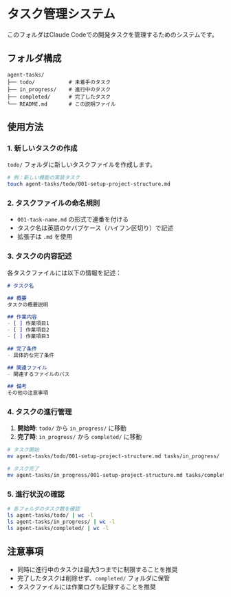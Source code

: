 # タスク管理システム

このフォルダはClaude Codeでの開発タスクを管理するためのシステムです。

## フォルダ構成

```
agent-tasks/
├── todo/           # 未着手のタスク
├── in_progress/    # 進行中のタスク
├── completed/      # 完了したタスク
└── README.md       # この説明ファイル
```

## 使用方法

### 1. 新しいタスクの作成
`todo/` フォルダに新しいタスクファイルを作成します。

```bash
# 例：新しい機能の実装タスク
touch agent-tasks/todo/001-setup-project-structure.md
```

### 2. タスクファイルの命名規則
- `001-task-name.md` の形式で連番を付ける
- タスク名は英語のケバブケース（ハイフン区切り）で記述
- 拡張子は `.md` を使用

### 3. タスクの内容記述
各タスクファイルには以下の情報を記述：

```markdown
# タスク名

## 概要
タスクの概要説明

## 作業内容
- [ ] 作業項目1
- [ ] 作業項目2
- [ ] 作業項目3

## 完了条件
- 具体的な完了条件

## 関連ファイル
- 関連するファイルのパス

## 備考
その他の注意事項
```

### 4. タスクの進行管理
1. **開始時**: `todo/` から `in_progress/` に移動
2. **完了時**: `in_progress/` から `completed/` に移動

```bash
# タスク開始
mv agent-tasks/todo/001-setup-project-structure.md tasks/in_progress/

# タスク完了
mv agent-tasks/in_progress/001-setup-project-structure.md tasks/completed/
```

### 5. 進行状況の確認
```bash
# 各フォルダのタスク数を確認
ls agent-tasks/todo/ | wc -l
ls agent-tasks/in_progress/ | wc -l
ls agent-tasks/completed/ | wc -l
```

## 注意事項

- 同時に進行中のタスクは最大3つまでに制限することを推奨
- 完了したタスクは削除せず、`completed/` フォルダに保管
- タスクファイルには作業ログも記録することを推奨